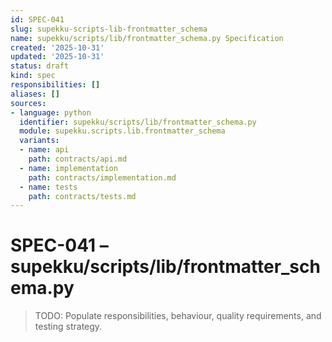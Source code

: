 ```yaml
---
id: SPEC-041
slug: supekku-scripts-lib-frontmatter_schema
name: supekku/scripts/lib/frontmatter_schema.py Specification
created: '2025-10-31'
updated: '2025-10-31'
status: draft
kind: spec
responsibilities: []
aliases: []
sources:
- language: python
  identifier: supekku/scripts/lib/frontmatter_schema.py
  module: supekku.scripts.lib.frontmatter_schema
  variants:
  - name: api
    path: contracts/api.md
  - name: implementation
    path: contracts/implementation.md
  - name: tests
    path: contracts/tests.md
---
```


# SPEC-041 – supekku/scripts/lib/frontmatter_schema.py

> TODO: Populate responsibilities, behaviour, quality requirements, and testing strategy.
